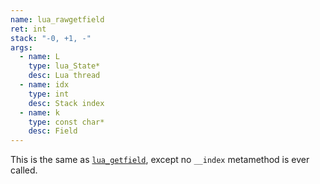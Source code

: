 ```yaml
---
name: lua_rawgetfield
ret: int
stack: "-0, +1, -"
args:
  - name: L
    type: lua_State*
    desc: Lua thread
  - name: idx
    type: int
    desc: Stack index
  - name: k
    type: const char*
    desc: Field
---
```


This is the same as [`lua_getfield`](#lua_getfield), except no `__index` metamethod is ever called.

